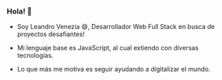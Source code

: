 ### Hola! 👋

- Soy Leandro Venezia 😄, Desarrollador Web Full Stack en busca de proyectos desafiantes! 

- Mi lenguaje base es JavaScript, al cual extiendo con diversas tecnologías. 

- Lo que más me motiva es seguir ayudando a digitalizar el mundo.



<!--
**venezia-dev/venezia-dev** is a ✨ _special_ ✨ repository because its `README.md` (this file) appears on your GitHub profile.

Here are some ideas to get you started:

- 🔭 I’m currently working on ...
- 🌱 I’m currently learning ...
- 👯 I’m looking to collaborate on ...
- 🤔 I’m looking for help with ...
- 💬 Ask me about ...
- 📫 How to reach me: ...
- 😄 Pronouns: ...
- ⚡ Fun fact: ...
-->
